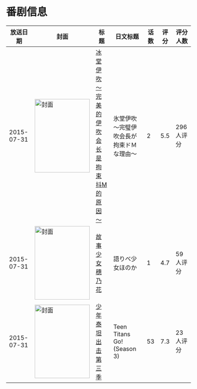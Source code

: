 # 番剧信息

|放送日期|封面|标题|日文标题|话数|评分|评分人数|
|---|---|---|---|---|---|---|
|2015-07-31|<img src="/img/no_icon_subject.png" alt="封面" style="width:150px;height:200px;object-fit:cover;">|[冰堂伊吹～完美的伊吹会长是拘束抖M的原因～](https://bangumi.tv/subject/141512)|氷堂伊吹～完璧伊吹会長が拘束ドＭな理由～|2|5.5|296人评分|
|2015-07-31|<img src="//lain.bgm.tv/pic/cover/c/af/a2/142086_j7s7I.jpg" alt="封面" style="width:150px;height:200px;object-fit:cover;">|[故事少女穗乃花](https://bangumi.tv/subject/142086)|語りべ少女ほのか|1|4.7|59人评分|
|2015-07-31|<img src="//lain.bgm.tv/pic/cover/c/db/b5/143149_4WsfD.jpg" alt="封面" style="width:150px;height:200px;object-fit:cover;">|[少年泰坦出击 第三季](https://bangumi.tv/subject/143149)|Teen Titans Go! (Season 3)|53|7.3|23人评分|
